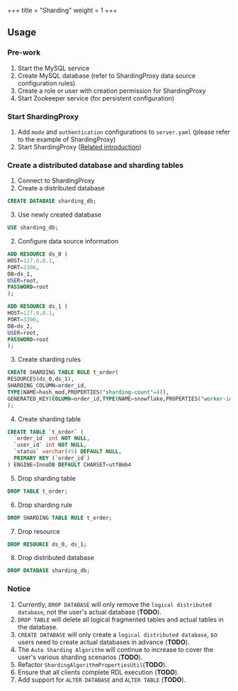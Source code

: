 +++
title = "Sharding"
weight = 1
+++

## Usage

### Pre-work

1. Start the MySQL service
2. Create MySQL database (refer to ShardingProxy data source configuration rules)
3. Create a role or user with creation permission for ShardingProxy
4. Start Zookeeper service (for persistent configuration)

### Start ShardingProxy

1. Add `mode` and `authentication` configurations to `server.yaml` (please refer to the example of ShardingProxy)
2. Start ShardingProxy ([Related introduction](/en/quick-start/shardingsphere-proxy-quick-start/))

### Create a distributed database and sharding tables

1. Connect to ShardingProxy
2. Create a distributed database

```SQL
CREATE DATABASE sharding_db;
```

3. Use newly created database

```SQL
USE sharding_db;
```

2. Configure data source information

```SQL
ADD RESOURCE ds_0 (
HOST=127.0.0.1,
PORT=3306,
DB=ds_1,
USER=root,
PASSWORD=root
);

ADD RESOURCE ds_1 (
HOST=127.0.0.1,
PORT=3306,
DB=ds_2,
USER=root,
PASSWORD=root
);
```

3. Create sharding rules

```SQL
CREATE SHARDING TABLE RULE t_order(
RESOURCES(ds_0,ds_1),
SHARDING_COLUMN=order_id,
TYPE(NAME=hash_mod,PROPERTIES("sharding-count"=4)),
GENERATED_KEY(COLUMN=order_id,TYPE(NAME=snowflake,PROPERTIES("worker-id"=123)))
);
```

4. Create sharding table

```SQL
CREATE TABLE `t_order` (
  `order_id` int NOT NULL,
  `user_id` int NOT NULL,
  `status` varchar(45) DEFAULT NULL,
  PRIMARY KEY (`order_id`)
) ENGINE=InnoDB DEFAULT CHARSET=utf8mb4
```

5. Drop sharding table

```SQL
DROP TABLE t_order;
```

6. Drop sharding rule

```SQL
DROP SHARDING TABLE RULE t_order;
```

7. Drop resource

```SQL
DROP RESOURCE ds_0, ds_1;
```

8. Drop distributed database

```SQL
DROP DATABASE sharding_db;
```

### Notice

1. Currently, `DROP DATABASE` will only remove the `logical distributed database`, not the user's actual database (**TODO**).
2. `DROP TABLE` will delete all logical fragmented tables and actual tables in the database.
3. `CREATE DATABASE` will only create a `logical distributed database`, so users need to create actual databases in advance (**TODO**).
4. The `Auto Sharding Algorithm` will continue to increase to cover the user's various sharding scenarios (**TODO**).
5. Refactor `ShardingAlgorithmPropertiesUtil`(**TODO**).
6. Ensure that all clients complete RDL execution (**TODO**).
7. Add support for `ALTER DATABASE` and `ALTER TABLE` (**TODO**).
